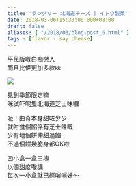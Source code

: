 ```yaml
---
title: 'ラングリー 北海道チーズ | イトウ製菓'
date: 2018-03-06T15:30:00.000+08:00
draft: false
aliases: [ "/2018/03/blog-post_6.html" ]
tags : [flavor - say cheese]
---
```


平民版嘅白痴戀人  
而且比佢更加多款味  

![](/images/langulyhokkaido.jpg)

見到季節限定嘛  
咪試吓呢隻北海道芝士味囉  
  
呃！曲奇本身甜咗少少  
就咁食個餡係有芝士味嘅  
少有地個餅仲甜過餡  
不過個餅幾脆身都OK啦  
  
四小盒一盒三塊  
以個甜度嚟講  
每次一小盒就已經啱啱好～
